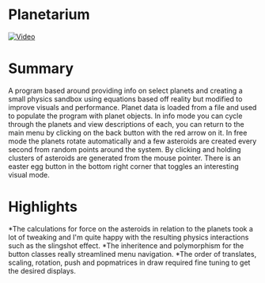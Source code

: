 # Planetarium

[![Video](http://img.youtube.com/vi/mlJv4ZZyFOw/0.jpg)](http://www.youtube.com/watch?v=mlJv4ZZyFOw)

# Summary
A program based around providing info on select planets and creating a small physics sandbox using equations based off reality but modified to improve visuals and performance.
Planet data is loaded from a file and used to populate the program with planet objects. 
In info mode you can cycle through the planets and view descriptions of each, you can return to the main menu by clicking on the back button with the red arrow on it. 
In free mode the planets rotate automatically and a few asteroids are created every second from random points around the system. 
By clicking and holding clusters of asteroids are generated from the mouse pointer.
There is an easter egg button in the bottom right corner that toggles an interesting visual mode.

# Highlights
*The calculations for force on the asteroids in relation to the planets took a lot of tweaking and I'm quite happy with the resulting physics interactions such as the slingshot effect.
*The inheritence and polymorphism for the button classes really streamlined menu navigation.
*The order of translates, scaling, rotation, push and popmatrices in draw required fine tuning to get the desired displays.